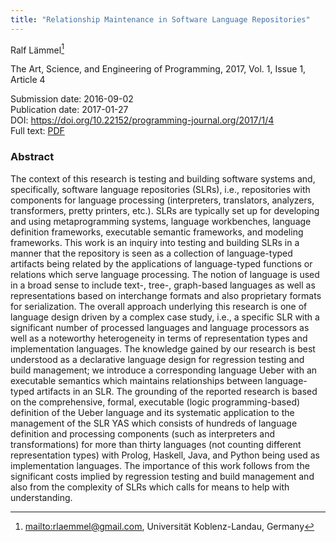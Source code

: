 ```yaml
---
title: "Relationship Maintenance in Software Language Repositories"
---
```

Ralf Lämmel[^1]

The Art, Science, and Engineering of Programming, 2017, Vol. 1, Issue 1, Article 4

Submission date: 2016-09-02  
Publication date: 2017-01-27  
DOI: <https://doi.org/10.22152/programming-journal.org/2017/1/4>  
Full text: [PDF](https://arxiv.org/pdf/1701.08124v1)  


### Abstract
The context of this research is testing and building software systems and, specifically, software language repositories (SLRs), i.e., repositories with components for language processing (interpreters, translators, analyzers, transformers, pretty printers, etc.). SLRs are typically set up for developing and using metaprogramming systems, language workbenches, language definition frameworks, executable semantic frameworks, and modeling frameworks.
This work is an inquiry into testing and building SLRs in a manner that the repository is seen as a collection of language-typed artifacts being related by the applications of language-typed functions or relations which serve language processing. The notion of language is used in a broad sense to include text-, tree-, graph-based languages as well as representations based on interchange formats and also proprietary formats for serialization.
The overall approach underlying this research is one of language design driven by a complex case study, i.e., a specific SLR with a significant number of processed languages and language processors as well as a noteworthy heterogeneity in terms of representation types and implementation languages.
The knowledge gained by our research is best understood as a declarative language design for regression testing and build management; we introduce a corresponding language Ueber with an executable semantics which maintains relationships between language-typed artifacts in an SLR.
The grounding of the reported research is based on the comprehensive, formal, executable (logic programming-based) definition of the Ueber language and its systematic application to the management of the SLR YAS which consists of hundreds of language definition and processing components (such as interpreters and transformations) for more than thirty languages (not counting different representation types) with Prolog, Haskell, Java, and Python being used as implementation languages.
The importance of this work follows from the significant costs implied by regression testing and build management and also from the complexity of SLRs which calls for means to help with understanding.


[^1]: <mailto:rlaemmel@gmail.com>, Universität Koblenz-Landau, Germany
